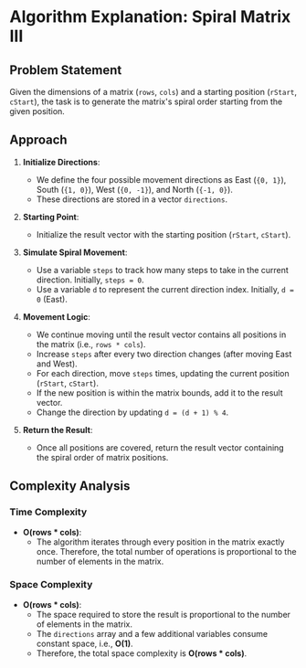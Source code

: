 # Algorithm Explanation: Spiral Matrix III

## Problem Statement
Given the dimensions of a matrix (`rows`, `cols`) and a starting position (`rStart`, `cStart`), the task is to generate the matrix's spiral order starting from the given position.

## Approach

1. **Initialize Directions**: 
    - We define the four possible movement directions as East (`{0, 1}`), South (`{1, 0}`), West (`{0, -1}`), and North (`{-1, 0}`).
    - These directions are stored in a vector `directions`.

2. **Starting Point**:
    - Initialize the result vector with the starting position (`rStart`, `cStart`).

3. **Simulate Spiral Movement**:
    - Use a variable `steps` to track how many steps to take in the current direction. Initially, `steps = 0`.
    - Use a variable `d` to represent the current direction index. Initially, `d = 0` (East).

4. **Movement Logic**:
    - We continue moving until the result vector contains all positions in the matrix (i.e., `rows * cols`).
    - Increase `steps` after every two direction changes (after moving East and West).
    - For each direction, move `steps` times, updating the current position (`rStart`, `cStart`).
    - If the new position is within the matrix bounds, add it to the result vector.
    - Change the direction by updating `d = (d + 1) % 4`.

5. **Return the Result**:
    - Once all positions are covered, return the result vector containing the spiral order of matrix positions.

## Complexity Analysis

### Time Complexity
- **O(rows * cols)**: 
    - The algorithm iterates through every position in the matrix exactly once. Therefore, the total number of operations is proportional to the number of elements in the matrix.

### Space Complexity
- **O(rows * cols)**:
    - The space required to store the result is proportional to the number of elements in the matrix.
    - The `directions` array and a few additional variables consume constant space, i.e., **O(1)**.
    - Therefore, the total space complexity is **O(rows * cols)**.

